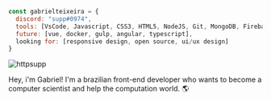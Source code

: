 ```javascript
const gabrielteixeira = {
  discord: "supp#0974",
  tools: [VsCode, Javascript, CSS3, HTML5, NodeJS, Git, MongoDB, Firebase],
  future: [vue, docker, gulp, angular, typescript],
  looking for: [responsive design, open source, ui/ux design]
}
```
<p>&nbsp;<img align="left" src="https://github-readme-stats.vercel.app/api?username=httpsupp&show_icons=true&theme=tokyonight&title_color=ff0000&text_color=ffffff&bg_color=000000&cache_seconds=1000&locale=en" alt="httpsupp" /></p>
<p>Hey, i'm Gabriel! I'm a brazilian front-end developer who wants to become a computer scientist and help the computation world. 🌎</p>
